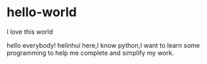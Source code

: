 # hello-world
I love this world


hello everybody!
helinhui here,I know python,I want to learn some programming to help me complete and simplify my work.
